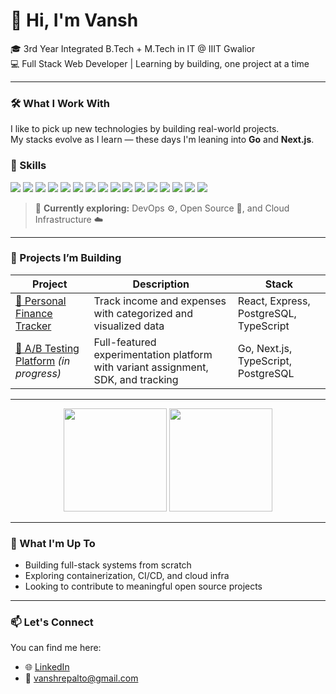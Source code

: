 # 👋 Hi, I'm Vansh

🎓 3rd Year Integrated B.Tech + M.Tech in IT @ IIIT Gwalior  
💻 Full Stack Web Developer | Learning by building, one project at a time

---

### 🛠️ What I Work With

I like to pick up new technologies by building real-world projects.  
My stacks evolve as I learn — these days I'm leaning into **Go** and **Next.js**.

### 🧠 Skills

<p align="left">
  <!-- Frontend -->
  <img src="https://img.shields.io/badge/HTML5-E34F26?style=for-the-badge&logo=html5&logoColor=white" />
  <img src="https://img.shields.io/badge/CSS3-1572B6?style=for-the-badge&logo=css3&logoColor=white" />
  <img src="https://img.shields.io/badge/JavaScript-F7DF1E?style=for-the-badge&logo=javascript&logoColor=black" />
  <img src="https://img.shields.io/badge/TypeScript-3178C6?style=for-the-badge&logo=typescript&logoColor=white" />
  <img src="https://img.shields.io/badge/React-20232A?style=for-the-badge&logo=react&logoColor=61DAFB" />
  <img src="https://img.shields.io/badge/Next.js-000?style=for-the-badge&logo=nextdotjs&logoColor=white" />
  <img src="https://img.shields.io/badge/TailwindCSS-38B2AC?style=for-the-badge&logo=tailwind-css&logoColor=white" />
  <img src="https://img.shields.io/badge/Chart.js-F5788D?style=for-the-badge&logo=chartdotjs&logoColor=white" />

  <!-- Backend -->
  <img src="https://img.shields.io/badge/Node.js-339933?style=for-the-badge&logo=nodedotjs&logoColor=white" />
  <img src="https://img.shields.io/badge/Express-000?style=for-the-badge&logo=express&logoColor=white" />

  <!-- Databases -->
  <img src="https://img.shields.io/badge/MongoDB-47A248?style=for-the-badge&logo=mongodb&logoColor=white" />
  <img src="https://img.shields.io/badge/PostgreSQL-316192?style=for-the-badge&logo=postgresql&logoColor=white" />

  <!-- Languages -->
  <img src="https://img.shields.io/badge/Go-00ADD8?style=for-the-badge&logo=go&logoColor=white" />
  <img src="https://img.shields.io/badge/Rust-000?style=for-the-badge&logo=rust&logoColor=white" />
  <img src="https://img.shields.io/badge/C-00599C?style=for-the-badge&logo=c&logoColor=white" />
  <img src="https://img.shields.io/badge/C++-00599C?style=for-the-badge&logo=c%2B%2B&logoColor=white" />
</p>


>🧪 **Currently exploring:** DevOps ⚙️, Open Source 🌱, and Cloud Infrastructure ☁️

---

### 🚀 Projects I’m Building

| Project | Description | Stack |
|--------|-------------|-------|
| [💸 Personal Finance Tracker](https://github.com/1sh-repalto/finance-tracker) | Track income and expenses with categorized and visualized data | React, Express, PostgreSQL, TypeScript |
| [🧪 A/B Testing Platform](https://github.com/1sh-repalto/ab-testing-platform) *(in progress)* | Full-featured experimentation platform with variant assignment, SDK, and tracking | Go, Next.js, TypeScript, PostgreSQL |

---

<!-- GitHub Stats (optional visuals) -->
<p align="center">
  <img src="https://github-readme-stats.vercel.app/api?username=1sh-repalto&show_icons=true&hide_border=true&theme=dracula" height="165">
  <img src="https://github-readme-stats.vercel.app/api/top-langs/?username=1sh-repalto&layout=compact&hide_border=true&theme=dracula" height="165">
</p>

---

### 🌱 What I'm Up To

- Building full-stack systems from scratch
- Exploring containerization, CI/CD, and cloud infra
- Looking to contribute to meaningful open source projects

---

### 📫 Let's Connect

You can find me here:

- 🌐 [LinkedIn](https://www.linkedin.com/in/repalto/)
- 📧 [vanshrepalto@gmail.com](mailto:vanshrepalto@gmail.com)
